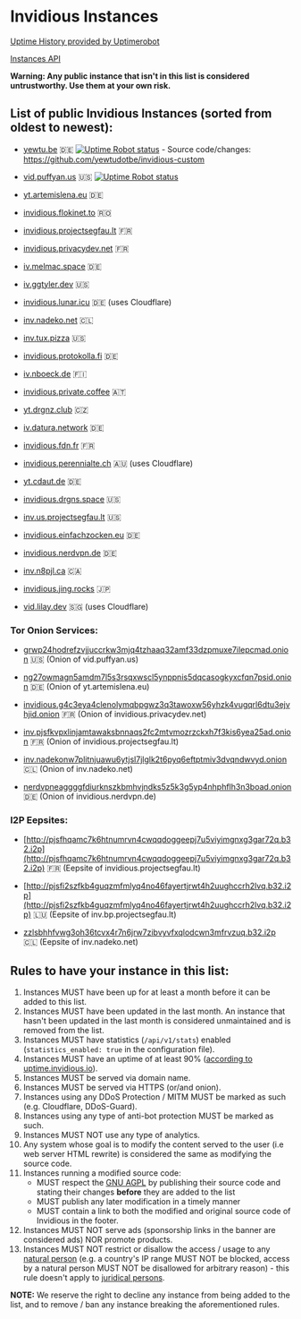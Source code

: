 # Invidious Instances

[Uptime History provided by Uptimerobot](https://stats.uptimerobot.com/89VnzSKAn)

[Instances API](https://api.invidious.io/)

**Warning: Any public instance that isn't in this list is considered untrustworthy. Use them at your own risk.**

## List of public Invidious Instances (sorted from oldest to newest):

* [yewtu.be](https://yewtu.be) 🇩🇪 [![Uptime Robot status](https://img.shields.io/uptimerobot/status/m783898765-2a4efa67aa8d1c7be6b1dd9d)](https://uptime.invidious.io/784257752) - Source code/changes: https://github.com/yewtudotbe/invidious-custom

* [vid.puffyan.us](https://vid.puffyan.us) 🇺🇸 [![Uptime Robot status](https://img.shields.io/uptimerobot/status/m786947233-1131c3f67b9a20621b1926d3?style=plastic)](https://stats.uptimerobot.com/n7A08HGVl6/786947233)

* [yt.artemislena.eu](https://yt.artemislena.eu) 🇩🇪

* [invidious.flokinet.to](https://invidious.flokinet.to) 🇷🇴

* [invidious.projectsegfau.lt](https://invidious.projectsegfau.lt) 🇫🇷 

* [invidious.privacydev.net](https://invidious.privacydev.net) 🇫🇷 

* [iv.melmac.space](https://iv.melmac.space) 🇩🇪

* [iv.ggtyler.dev](https://iv.ggtyler.dev) 🇺🇸

* [invidious.lunar.icu](https://invidious.lunar.icu) 🇩🇪 (uses Cloudflare) 

* [inv.nadeko.net](https://inv.nadeko.net) 🇨🇱 

* [inv.tux.pizza](https://inv.tux.pizza) 🇺🇸 

* [invidious.protokolla.fi](https://invidious.protokolla.fi) 🇩🇪 

* [iv.nboeck.de](https://iv.nboeck.de) 🇫🇮

* [invidious.private.coffee](https://invidious.private.coffee) 🇦🇹

* [yt.drgnz.club](https://yt.drgnz.club) 🇨🇿

* [iv.datura.network](https://iv.datura.network) 🇩🇪

* [invidious.fdn.fr](https://invidious.fdn.fr) 🇫🇷

* [invidious.perennialte.ch](https://invidious.perennialte.ch) 🇦🇺 (uses Cloudflare)

* [yt.cdaut.de](https://yt.cdaut.de) 🇩🇪

* [invidious.drgns.space](https://invidious.drgns.space) 🇺🇸

* [inv.us.projectsegfau.lt](https://inv.us.projectsegfau.lt) 🇺🇸

* [invidious.einfachzocken.eu](https://invidious.einfachzocken.eu) 🇩🇪 

* [invidious.nerdvpn.de](https://invidious.nerdvpn.de) 🇩🇪 

* [inv.n8pjl.ca](https://inv.n8pjl.ca) 🇨🇦  

* [invidious.jing.rocks](https://invidious.jing.rocks) 🇯🇵  

* [vid.lilay.dev](https://vid.lilay.dev) 🇸🇬 (uses Cloudflare)

### Tor Onion Services:

* [grwp24hodrefzvjjuccrkw3mjq4tzhaaq32amf33dzpmuxe7ilepcmad.onion](http://grwp24hodrefzvjjuccrkw3mjq4tzhaaq32amf33dzpmuxe7ilepcmad.onion) 🇺🇸 (Onion of vid.puffyan.us)

* [ng27owmagn5amdm7l5s3rsqxwscl5ynppnis5dqcasogkyxcfqn7psid.onion](http://ng27owmagn5amdm7l5s3rsqxwscl5ynppnis5dqcasogkyxcfqn7psid.onion) 🇩🇪 (Onion of yt.artemislena.eu)

* [invidious.g4c3eya4clenolymqbpgwz3q3tawoxw56yhzk4vugqrl6dtu3ejvhjid.onion](http://invidious.g4c3eya4clenolymqbpgwz3q3tawoxw56yhzk4vugqrl6dtu3ejvhjid.onion) 🇫🇷 (Onion of invidious.privacydev.net)

* [inv.pjsfkvpxlinjamtawaksbnnaqs2fc2mtvmozrzckxh7f3kis6yea25ad.onion](http://inv.pjsfkvpxlinjamtawaksbnnaqs2fc2mtvmozrzckxh7f3kis6yea25ad.onion) 🇫🇷 (Onion of invidious.projectsegfau.lt)

* [inv.nadekonw7plitnjuawu6ytjsl7jlglk2t6pyq6eftptmiv3dvqndwvyd.onion](http://inv.nadekonw7plitnjuawu6ytjsl7jlglk2t6pyq6eftptmiv3dvqndwvyd.onion) 🇨🇱 (Onion of inv.nadeko.net)

* [nerdvpneaggggfdiurknszkbmhvjndks5z5k3g5yp4nhphflh3n3boad.onion](http://nerdvpneaggggfdiurknszkbmhvjndks5z5k3g5yp4nhphflh3n3boad.onion) 🇩🇪 (Onion of invidious.nerdvpn.de)

### I2P Eepsites:

* [http://pjsfhqamc7k6htnumrvn4cwqqdoggeepj7u5viyimgnxg3gar72q.b32.i2p](http://pjsfhqamc7k6htnumrvn4cwqqdoggeepj7u5viyimgnxg3gar72q.b32.i2p) 🇫🇷 (Eepsite of invidious.projectsegfau.lt)

* [http://pjsfi2szfkb4guqzmfmlyq4no46fayertjrwt4h2uughccrh2lvq.b32.i2p](http://pjsfi2szfkb4guqzmfmlyq4no46fayertjrwt4h2uughccrh2lvq.b32.i2p) 🇱🇺 (Eepsite of inv.bp.projectsegfau.lt)

* [zzlsbhhfvwg3oh36tcvx4r7n6jrw7zibvyvfxqlodcwn3mfrvzuq.b32.i2p](http://zzlsbhhfvwg3oh36tcvx4r7n6jrw7zibvyvfxqlodcwn3mfrvzuq.b32.i2p) 🇨🇱 (Eepsite of inv.nadeko.net)

## Rules to have your instance in this list:

1. Instances MUST have been up for at least a month before it can be added to this list.
2. Instances MUST have been updated in the last month. An instance that hasn't been updated in the last month is considered unmaintained and is removed from the list.
3. Instances MUST have statistics (`/api/v1/stats`) enabled (`statistics_enabled: true` in the configuration file).
4. Instances MUST have an uptime of at least 90% ([according to uptime.invidious.io](https://uptime.invidious.io/)).
5. Instances MUST be served via domain name.
6. Instances MUST be served via HTTPS (or/and onion).
7. Instances using any DDoS Protection / MITM MUST be marked as such (e.g. Cloudflare, DDoS-Guard).
8. Instances using any type of anti-bot protection MUST be marked as such.
9. Instances MUST NOT use any type of analytics.
10. Any system whose goal is to modify the content served to the user (i.e web server HTML rewrite) is considered the same as modifying the source code.
11. Instances running a modified source code:
    - MUST respect the [GNU AGPL](https://en.wikipedia.org/wiki/GNU_Affero_General_Public_License) by publishing their source code and stating their changes **before** they are added to the list
    - MUST publish any later modification in a timely manner
    - MUST contain a link to both the modified and original source code of Invidious in the footer.
12. Instances MUST NOT serve ads (sponsorship links in the banner are considered ads) NOR promote products.
13. Instances MUST NOT restrict or disallow the access / usage to any [natural person](https://en.wikipedia.org/wiki/Natural_person) (e.g. a country's IP range MUST NOT be blocked, access by a natural person MUST NOT be disallowed for arbitrary reason) - this rule doesn't apply to [juridical persons](https://en.wikipedia.org/wiki/Juridical_person).

**NOTE:** We reserve the right to decline any instance from being added to the list, and to remove / ban any instance breaking the aforementioned rules.
